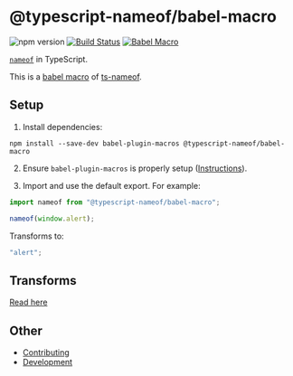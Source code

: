﻿# @typescript-nameof/babel-macro

![npm version](https://img.shields.io/npm/v/@typescript-nameof/babel-macro)
[![Build Status](https://ci.nuth.ch/api/badges/typescript-nameof/nameof/status.svg)](https://ci.nuth.ch/typescript-nameof/nameof)
[![Babel Macro](https://img.shields.io/badge/babel--macro-%F0%9F%8E%A3-f5da55.svg)](https://github.com/kentcdodds/babel-plugin-macros)

[`nameof`](https://msdn.microsoft.com/en-us/library/dn986596.aspx) in TypeScript.

This is a [babel macro](https://github.com/kentcdodds/babel-plugin-macros) of [ts-nameof](https://github.com/typescript-nameof/nameof).

## Setup

1. Install dependencies:

```
npm install --save-dev babel-plugin-macros @typescript-nameof/babel-macro
```

2. Ensure `babel-plugin-macros` is properly setup ([Instructions](https://github.com/kentcdodds/babel-plugin-macros/blob/master/other/docs/user.md)).

3. Import and use the default export. For example:

```ts
import nameof from "@typescript-nameof/babel-macro";

nameof(window.alert);
```

Transforms to:

```ts
"alert";
```

## Transforms

[Read here](https://github.com/typescript-nameof/nameof/blob/master/README.md)

## Other

- [Contributing](https://github.com/typescript-nameof/nameof/blob/master/CONTRIBUTING.md)
- [Development](https://github.com/typescript-nameof/nameof/blob/master/DEVELOPMENT.md)

